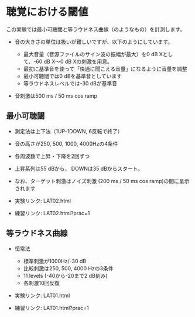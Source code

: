 # 聴覚における閾値

この実験では最小可聴閾と等ラウドネス曲線（のようなもの）を計測します。

- 音の大きさの単位は扱いが難しいですが、以下のようにしています。
  - 最大音量（音源ファイルのサイン波の振幅が最大）を0 dB Xとして、-60 dB X〜0 dB Xの刺激を用意。
  - 最初に基準音を使って「快適に聞こえる音量」になるように音量を調整
  - 最小可聴閾では0 dBを基準音としています
  - 等ラウドネスレベルでは-30 dBが基準音


- 音刺激は500 ms / 50 ms cos ramp

## 最小可聴閾

- 測定法は上下法（1UP-1DOWN, 6反転で終了）
- 音の高さが250, 500, 1000, 4000Hzの4条件
- 各周波数で上昇・下降を2回ずつ
- 上昇系列は55 dBから、 DOWNは35 dBからスタート。
- なお、ターゲット刺激はノイズ刺激 (200 ms / 50 ms cos ramp)の間に呈示されます

- 実験リンク: LAT02.html
- 練習リンク: LAT02.html?prac=1


## 等ラウドネス曲線

- 恒常法
  - 標準刺激が1000Hz/-30 dB
  - 比較刺激は250, 500, 4000 Hzの3条件
  - 11 levels (-40から-20まで2 dB刻み)
  - 各刺激10回反復

- 実験リンク: LAT01.html
- 練習リンク: LAT01.html?prac=1
